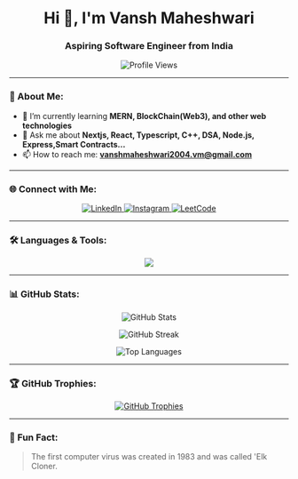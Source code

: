 ### <h1 align="center">Hi 👋, I'm Vansh Maheshwari</h1>
<h3 align="center">Aspiring Software Engineer from India</h3>

<p align="center">
  <img src="https://komarev.com/ghpvc/?username=Vansh98789&label=Profile%20views&color=0e75b6&style=flat" alt="Profile Views" />
</p>

---

### 🚀 About Me:
- 🌱 I’m currently learning **MERN, BlockChain(Web3), and other web technologies**
- 💬 Ask me about **Nextjs, React, Typescript, C++, DSA, Node.js, Express,Smart Contracts...**
- 📫 How to reach me: **vanshmaheshwari2004.vm@gmail.com**

---

### 🌐 Connect with Me:
<p align="center">
  <a href="https://www.linkedin.com/in/vansh-maheshwari-778283257/" target="_blank">
    <img src="https://img.shields.io/badge/LinkedIn-0077B5?style=for-the-badge&logo=linkedin&logoColor=white" alt="LinkedIn" />
  </a>
  <a href="https://www.instagram.com/vanshhhh_20" target="_blank">
    <img src="https://img.shields.io/badge/Instagram-E4405F?style=for-the-badge&logo=instagram&logoColor=white" alt="Instagram" />
  </a>
  <a href="https://leetcode.com/u/user6644hA/" target="_blank">
    <img src="https://img.shields.io/badge/LeetCode-FFA116?style=for-the-badge&logo=leetcode&logoColor=black" alt="LeetCode" />
  </a>
</p>

---

### 🛠️ Languages & Tools:
<p align="center">
  <img src="https://skillicons.dev/icons?i=html,css,js,react,nodejs,express,mongodb,mysql,cpp,git,linux,tailwind,redux,solidity" />
</p>

---

### 📊 GitHub Stats:
<p align="center">
  <img src="https://github-readme-stats.vercel.app/api?username=Vansh98789&show_icons=true&theme=radical" alt="GitHub Stats" />
</p>

<p align="center">
  <img src="https://github-readme-streak-stats.herokuapp.com/?user=Vansh98789&theme=radical" alt="GitHub Streak" />
</p>

<p align="center">
  <img src="https://github-readme-stats.vercel.app/api/top-langs?username=Vansh98789&show_icons=true&locale=en&layout=compact&theme=radical" alt="Top Languages" />
</p>

---

### 🏆 GitHub Trophies:
<p align="center">
  <a href="https://github.com/ryo-ma/github-profile-trophy">
    <img src="https://github-profile-trophy.vercel.app/?username=Vansh98789&theme=radical" alt="GitHub Trophies" />
  </a>
</p>

---

### 🎯 Fun Fact:
> The first computer virus was created in 1983 and was called 'Elk Cloner.
